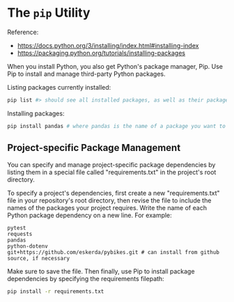 # The `pip` Utility

Reference:

  + https://docs.python.org/3/installing/index.html#installing-index
  + https://packaging.python.org/tutorials/installing-packages

When you install Python, you also get Python's package manager, Pip. Use Pip to install and manage third-party Python packages.

Listing packages currently installed:

```sh
pip list #> should see all installed packages, as well as their package dependencies
```

Installing packages:

```sh
pip install pandas # where pandas is the name of a package you want to install
```

## Project-specific Package Management

You can specify and manage project-specific package dependencies by listing them in a special file called "requirements.txt" in the project's root directory.

To specify a project's dependencies, first create a new "requirements.txt" file in your repository's root directory, then revise the file to include the names of the packages your project requires. Write the name of each Python package dependency on a new line. For example:

    pytest
    requests
    pandas
    python-dotenv
    git+https://github.com/eskerda/pybikes.git # can install from github source, if necessary

Make sure to save the file. Then finally, use Pip to install package dependencies by specifying the requirements filepath:

```sh
pip install -r requirements.txt
```
